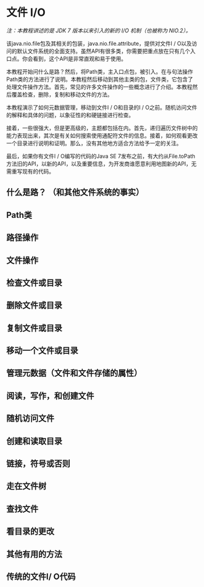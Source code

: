 #  文件 I/O

*注：本教程讲述的是 JDK 7 版本以来引入的新的 I/O 机制（也被称为 NIO.2）。*

该java.nio.file包及其相关的包装，java.nio.file.attribute，提供对文件I / O以及访问的默认文件系统的全面支持。虽然API有很多类，你需要把重点放在只有几个入口点。你会看到，这个API是非常直观和易于使用。

本教程开始问什么是路？然后，将Path类，主入口点包，被引入。在与句法操作Path类的方法进行了说明。本教程然后移动到其他主类的包，文件类，它包含了处理文件操作方法。首先，常见的许多文件操作的一些概念进行了介绍。本教程然后覆盖检查，删除，复制和移动文件的方法。

本教程演示了如何元数据管理，移动到文件I / O和目录的I / O之前。随机访问文件的解释和具体的问题，以象征性的和硬链接进行检查。

接着，一些很强大，但是更高级的，主题都包括在内。首先，递归遍历文件树中的能力表现出来，其次是有关如何搜索使用通配符文件的信息。接着，如何观看更改一个目录进行说明和证明。那么，没有其他地方适合方法给予一定的关注。

最后，如​​果你有文件I / O编写的代码的Java SE 7发布之前，有大约从File.toPath方法旧的API，以新的API，以及重要信息，为开发商谁愿意利用地图新的API，无需重写现有的代码。


## 什么是路？ （和其他文件系统的事实）
## Path类
## 路径操作
## 文件操作
## 检查文件或目录
## 删除文件或目录
## 复制文件或目录
## 移动一个文件或目录
## 管理元数据（文件和文件存储的属性）
## 阅读，写作，和创建文件
## 随机访问文件
## 创建和读取目录
## 链接，符号或否则
## 走在文件树
## 查找文件
## 看目录的更改
## 其他有用的方法
## 传统的文件I/ O代码